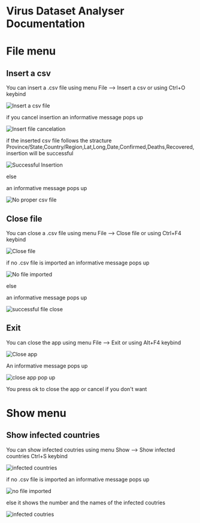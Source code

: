 # Virus Dataset Analyser Documentation

# File menu

## Insert a csv

You can insert a .csv file using menu File --> Insert a csv or using Ctrl+O keybind

<p><img src = "doc images/file menu/insert a csv file.png" title = "Insert a csv file"/></p>

if you cancel insertion an informative message pops up

<p><img src = "doc images/file menu/insert file cancelation.png" title = "Insert file cancelation"/> </p>

if the inserted csv file follows the  stracture Province/State,Country/Region,Lat,Long,Date,Confirmed,Deaths,Recovered,
insertion will be successful

<p><img src = "doc images/file menu/successful insertion.png" title="Successful Insertion"/> </p>

else

an informative message pops up

<p><img src = "doc images/file menu/no proper csv file inserted.png" title="No proper csv file"/> </p>

## Close file

You can close a .csv file using menu File --> Close file or using Ctrl+F4 keybind

<p><img src = "doc images/file menu/close file.png" title="Close file"/> </p>

if no .csv file is imported an informative message pops up

<p><img src = "doc images/file menu/no file imported.png" title="No file imported"/> </p>

else

an informative message pops up

<p><img src ="doc images/file menu/successful file close.png" title="successful file close"/> </p>

## Exit

You can close the app using menu File --> Exit or using Alt+F4 keybind

<p><img src = "doc images/file menu/close app.png" title="Close app">

An informative message pops up

<p><img src ="doc images/file menu/close app pop up.png" title="close app pop up"/> </p>

You press ok to close the app or cancel if you don't want

# Show menu

## Show infected countries

You can show infected coutries using menu Show --> Show infected countries Ctrl+S keybind

<p><img src ="doc images/show menu/show infected countries.png" title="infected countries"/> </p>

if no .csv file is imported an informative message pops up

<p><img src ="doc images/show menu/no file imported.png" title="no file imported"/> </p>

else it shows the number and the names of the infected coutries

<p><img src="doc images/show menu/show infected countries example.png" title="infected coutries"</p>